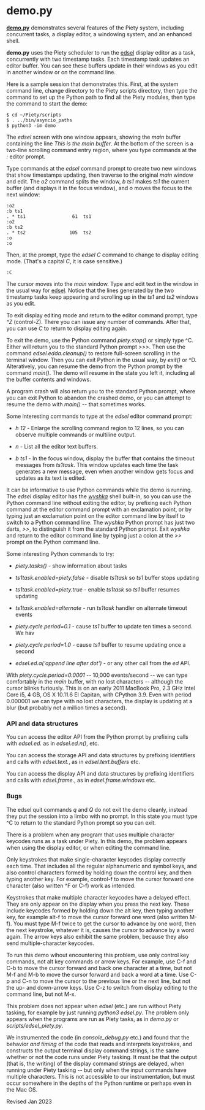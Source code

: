 
demo.py
=======

**[demo.py](demo.py)** demonstrates several features of the Piety system,
including concurrent tasks, a display editor, a windowing system,
and an enhanced shell.

**demo.py** uses the Piety scheduler to run the
[edsel](../editors/edsel) display editor as a task,
concurrently with two timestamp tasks.  Each timestamp task updates an
editor buffer.  You can see these buffers update in their windows as
you edit in another window or on the command line.

Here is a sample session that demonstrates this.  First, at the system
command line, change directory to the Piety scripts directory, then
type the command to set up the Python path to find all the Piety modules, 
then type the command to start the demo:

    $ cd ~/Piety/scripts
    $ . ../bin/asyncio_paths
    $ python3 -im demo

The *edsel* screen with one window appears, showing the *main* buffer
containing the line *This is the main buffer*.  At the bottom of the
screen is a two-line scrolling command entry region, where you type
commands at the *:* editor prompt.

Type commands at the *edsel* command prompt to create
two new windows that show timestamps updating, then traverse to
the original *main* window and edit.  The *o2* command splits the window,
*b ts1* makes *ts1* the current buffer (and displays it in the focus window),
and *o* moves the focus to the next window:

    :o2
    :b ts1
    . * ts1                 61  ts1
    :o2
    :b ts2
    . * ts2                105  ts2
    :o
    :o

Then, at the prompt, type the *edsel* *C* command to change to
display editing mode. (That's a capital *C*, it is case sensitive.)

    :C

The cursor moves into the *main* window.  Type and edit text
in the window in the usual way for [edsel](../editors/edsel).
Notice that the lines generated by the two timestamp
tasks keep appearing and
scrolling up in the *ts1* and *ts2* windows as you edit.

To exit display editing mode and return to the editor command prompt, type
*^Z*  (control-Z).  There you can issue any number of commands.
After that, you can use *C* to return to display editing again.

To exit the demo, use the Python command *piety.stop()* or simply type
^C.  Either will return you to the standard Python prompt *>>>*.  Then
use the command *edsel.edda.cleanup()* to restore full-screen
scrolling in the terminal window.  Then you can exit Python in the
usual way, by *exit()* or ^D.  Alteratively, you can resume the demo
from the Python prompt by the command *main()*.   The demo will resume
in the state you left it, including all the buffer contents and windows.

A program crash will also return you to the standard Python prompt,
where you can exit Python to abandon the crashed demo, or you can
attempt to resume the demo with *main()* -- that sometimes works.

Some interesting commands to type at the *edsel* editor command prompt:

 - *h 12* - Enlarge the scrolling command region to 12 lines, so 
 you can observe multiple commands or multiline output.

 - *n* - List all the editor text buffers.

 - *b ts1* - In the focus window, display the buffer that contains the
 timeout messages from *ts1task*.  This window updates each time the
 task generates a new message, even when another window gets focus
 and updates as its text is edited.

It can be informative to use Python commands while the demo is running.
The *edsel* display editor has the *[wyshka](../shells/wyshka.py)*
shell built-in, so you can use the Python command line without exiting
the editor, by prefixing each Python command at the editor command
prompt with an exclamation point, or by typing just an exclamation
point on the editor command line by itself to switch to a Python
command line.  The *wyshka* Python prompt has just two darts, *>>*,
to distinguish it from the standard Python prompt.  Exit *wyshka* and
return to the editor command line by typing just a colon at the *>>* prompt on
the Python command line.

Some interesting Python commands to try:

 - *piety.tasks()* - show information about tasks

 - *ts1task.enabled=piety.false* - disable *ts1task* so *ts1* buffer stops updating

 - *ts1task.enabled=piety.true* -  enable *ts1task* so *ts1* buffer resumes updating

 - *ts1task.enabled=alternate* - run *ts1task* handler on alternate timeout events

 - *piety.cycle.period=0.1* - cause *ts1* buffer to update ten times a second.  We hav

 - *piety.cycle.period=1.0* - cause *ts1* buffer to resume updating once a second

 - *edsel.ed.a('append line after dot')* - or any other call from the *ed* API.

With *piety.cycle.period=0.0001* -- 10,000 events/second -- we can type
comfortably in the *main* buffer, with no lost characters -- although 
the cursor blinks furiously.   This is on an
early 2011 MacBook Pro, 2.3 GHz Intel Core i5, 4 GB, OS X 10.11.6 El
Capitan, with CPython 3.9.  Even with period 0.000001 we can type with
no lost characters, the display is updating at a blur (but probably not
a million times a second).

### API and data structures ###

You can access the editor API from the Python prompt
by prefixing calls with *edsel.ed.* as in *edsel.ed.n()*, etc.

You can access the storage API and data structures by prefixing identifiers
and calls with *edsel.text.*, as in *edsel.text.buffers* etc.

You can access the display API and data structures by prefixing identifiers
and calls with *edsel.frame.*, as in *edsel.frame.windows* etc.

### Bugs ###

The edsel quit commands *q* and *Q* do not exit the demo cleanly, instead
they put the session into a limbo with no prompt.  In this state you
must type ^C to return to the standard Python prompt so you can exit.

There is a problem when any program that uses multiple character
keycodes runs as a task under Piety.  In this demo, the problem appears
when using the display editor, or when editing the command line.

Only keystrokes that make single-character keycodes display correctly
each time.  That includes all the regular alphanumeric and symbol keys,
and also control characters formed by holding down the control key,
and then typing another key. For example, control-f to move the cursor
forward one character (also written ^F or C-f) work as intended.

Keystrokes that make multiple character keycodes have a delayed
effect.  They are only appear on the display when you press the next
key.  These include keycodes formed by holding down the alt key, then
typing another key, for example alt-f to move the cursor forward one
word (also written M-f).  You must type M-f twice to get the cursor to
advance by one word, then the next keystroke, whatever it is, causes
the cursor to advance by a word again.  The arrow keys also exhibit
the same problem, because they also send multiple-character keycodes.

To run this demo wihout encountering this problem, use only control
key commands, not alt key commands or arrow keys.  For example, use
C-f and C-b to move the cursor forward and back one character at a
time, but not M-f and M-b to move the cursor forward and back a word
at a time.  Use C-p and C-n to move the cursor to the previous line or
the next line, but not the up- and down-arrow keys.   Use C-z to switch
from display editing to the command line, but not M-x.

This problem does not appear when *edsel* (etc.) are run without
Piety tasking, for example by just running *python3 edsel.py*.
The problem only appears when the programs are run as Piety tasks,
as in *demo.py* or *scripts/edsel_piety.py*.

We instrumented the code (in *console_debug.py* etc.) and found that
the behavior *and timing* of the code that reads and interprets
keystrokes, and constructs the output terminal display command
strings, is the same whether or not the code runs under Piety tasking.
It must be that the output (that is, the writing) of the display
command strings are delayed, when running under Piety tasking -- but
only when the input commands have multiple characters.  This is not
accessible to our instrumentation, but must occur somewhere in the
depths of the Python runtime or perhaps even in the Mac OS.

Revised Jan 2023
